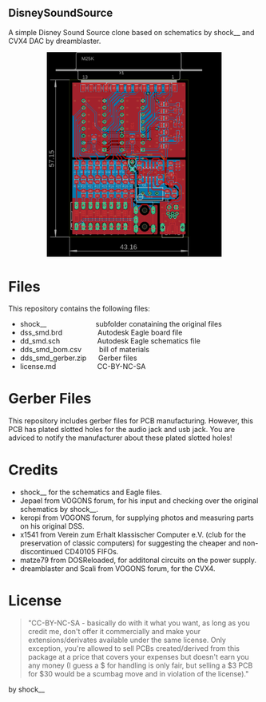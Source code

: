 ## DisneySoundSource
A simple Disney Sound Source clone based on schematics by shock__ and CVX4 DAC by dreamblaster.
 
 
<p align="center">
  <img src="https://github.com/Kanpai-XT/DisneySoundSource/blob/main/dss_smd_brd.png" width="350" title="hover text">
</p>


# Files
This repository contains the following files:
- shock__ &nbsp;&nbsp;&nbsp;&nbsp; &nbsp;&nbsp;&nbsp;&nbsp; &nbsp;&nbsp;&nbsp;&nbsp; &nbsp;&nbsp;&nbsp;&nbsp; &nbsp;&nbsp;&nbsp; subfolder conataining the original files
- dss_smd.brd &nbsp;&nbsp;&nbsp;&nbsp; &nbsp;&nbsp;&nbsp;&nbsp; &nbsp;&nbsp;&nbsp;&nbsp; &nbsp; Autodesk Eagle board file
- dd_smd.sch &nbsp;&nbsp;&nbsp;&nbsp; &nbsp;&nbsp;&nbsp;&nbsp; &nbsp;&nbsp;&nbsp;&nbsp; &nbsp;&nbsp; Autodesk Eagle schematics file
- dds_smd_bom.csv &nbsp;&nbsp;&nbsp;&nbsp; &nbsp;&nbsp; bill of materials
- dds_smd_gerber.zip &nbsp;&nbsp;&nbsp;&nbsp; Gerber files
- license.md &nbsp;&nbsp;&nbsp;&nbsp; &nbsp;&nbsp;&nbsp;&nbsp; &nbsp;&nbsp;&nbsp;&nbsp; &nbsp;&nbsp;&nbsp;&nbsp; CC-BY-NC-SA

# Gerber Files
This repository includes gerber files for PCB manufacturing. However, this PCB has plated slotted holes for the audio jack and usb jack. You are adviced to notify the manufacturer about these plated slotted holes! 

# Credits
- shock__ for the schematics and Eagle files.
- Jepael from VOGONS forum, for his input and checking over the original schematics by shock__.
- keropi from VOGONS forum, for supplying photos and measuring parts on his original DSS.
- x1541 from Verein zum Erhalt klassischer Computer e.V. (club for the preservation of classic computers) for suggesting the cheaper and non-discontinued CD40105 FIFOs.
- matze79 from DOSReloaded, for additonal circuits on the power supply.
- dreamblaster and Scali from VOGONS forum, for the CVX4.

# License
>"CC-BY-NC-SA - basically do with it what you want, as long as you credit me, don't offer it commercially and make your extensions/derivates available under the same license. Only exception, you're allowed to sell PCBs created/derived from this package at a price that covers your expenses but doesn't earn you any money (I guess a $ for handling is only fair, but selling a $3 PCB for $30 would be a scumbag move and in violation of the license)." 

by shock__
